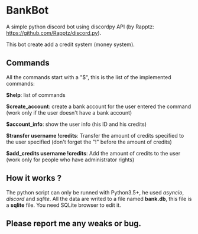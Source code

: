 # BankBot
A simple python discord bot using discordpy API (by Rapptz: https://github.com/Rapptz/discord.py). 

This bot create add a credit system (money system).

## Commands
All the commands start with a "$", this is the list of the implemented commands:

**$help**: list of commands

**$create_account**: create a bank account for the user entered the command (work only if the user doesn't have a bank account)

**$account_info**: show the user info (his ID and his credits)

**$transfer username !credits**: Transfer the amount of credits specified to the user specified (don't forget the "!" before the amount of credits)

**$add_credits username !credits**: Add the amount of credits to the user (work only for people who have administrator rights)

## How it works ?
The python script can only be runned with Python3.5+, he used *asyncio*, *discord* and *sqlite*.
All the data are writed to a file named **bank.db**, this file is a **sqlite** file. You need SQLite browser to edit it.

## Please report me any weaks or bug.


